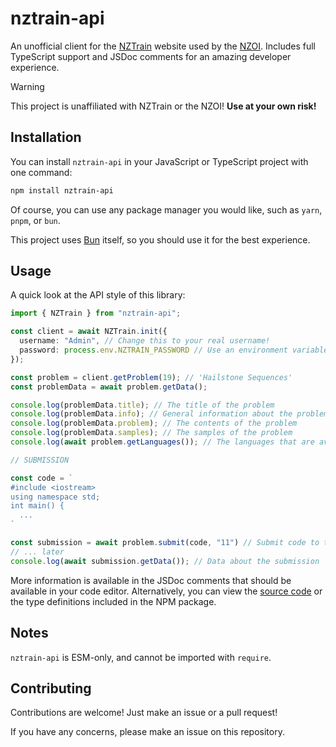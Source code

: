 # nztrain-api

An unofficial client for the [NZTrain](https://train.nzoi.org.nz) website used by the [NZOI](https://nzoi.org.nz).
Includes full TypeScript support and JSDoc comments for an amazing developer experience.

> [!WARNING]
> This project is unaffiliated with NZTrain or the NZOI! **Use at your own risk!**

## Installation

You can install `nztrain-api` in your JavaScript or TypeScript project with one command:

```bash
npm install nztrain-api
```

Of course, you can use any package manager you would like, such as `yarn`, `pnpm`, or `bun`.

This project uses [Bun](https://bun.sh) itself, so you should use it for the best experience.

## Usage

A quick look at the API style of this library:

```ts
import { NZTrain } from "nztrain-api";

const client = await NZTrain.init({
  username: "Admin", // Change this to your real username!
  password: process.env.NZTRAIN_PASSWORD // Use an environment variable for better security!
});

const problem = client.getProblem(19); // 'Hailstone Sequences'
const problemData = await problem.getData();

console.log(problemData.title); // The title of the problem
console.log(problemData.info); // General information about the problem (input, output, memory limit, time limit)
console.log(problemData.problem); // The contents of the problem
console.log(problemData.samples); // The samples of the problem
console.log(await problem.getLanguages()); // The languages that are available

// SUBMISSION

const code = `
#include <iostream>
using namespace std;
int main() {
  ...
`

const submission = await problem.submit(code, "11") // Submit code to the NZTrain judge (id 11 is C++17)
// ... later
console.log(await submission.getData()); // Data about the submission
```

More information is available in the JSDoc comments that should be available in your code editor.
Alternatively, you can view the [source code](https://github.com/webdev03/nztrain-api) or the type definitions included in the NPM package.

## Notes

`nztrain-api` is ESM-only, and cannot be imported with `require`.

## Contributing

Contributions are welcome! Just make an issue or a pull request!

If you have any concerns, please make an issue on this repository.
